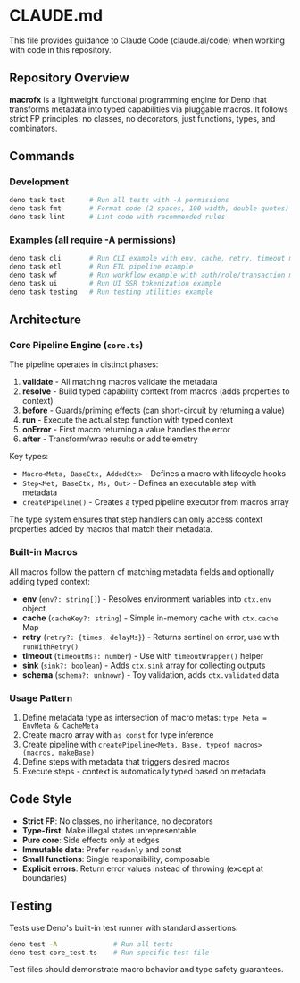 # CLAUDE.md

This file provides guidance to Claude Code (claude.ai/code) when working with code in this repository.

## Repository Overview

**macrofx** is a lightweight functional programming engine for Deno that transforms metadata into typed capabilities via pluggable macros. It follows strict FP principles: no classes, no decorators, just functions, types, and combinators.

## Commands

### Development
```bash
deno task test      # Run all tests with -A permissions
deno task fmt       # Format code (2 spaces, 100 width, double quotes)
deno task lint      # Lint code with recommended rules
```

### Examples (all require -A permissions)
```bash
deno task cli       # Run CLI example with env, cache, retry, timeout macros
deno task etl       # Run ETL pipeline example
deno task wf        # Run workflow example with auth/role/transaction macros
deno task ui        # Run UI SSR tokenization example
deno task testing   # Run testing utilities example
```

## Architecture

### Core Pipeline Engine (`core.ts`)

The pipeline operates in distinct phases:
1. **validate** - All matching macros validate the metadata
2. **resolve** - Build typed capability context from macros (adds properties to context)
3. **before** - Guards/priming effects (can short-circuit by returning a value)
4. **run** - Execute the actual step function with typed context
5. **onError** - First macro returning a value handles the error
6. **after** - Transform/wrap results or add telemetry

Key types:
- `Macro<Meta, BaseCtx, AddedCtx>` - Defines a macro with lifecycle hooks
- `Step<Met, BaseCtx, Ms, Out>` - Defines an executable step with metadata
- `createPipeline()` - Creates a typed pipeline executor from macros array

The type system ensures that step handlers can only access context properties added by macros that match their metadata.

### Built-in Macros

All macros follow the pattern of matching metadata fields and optionally adding typed context:

- **env** (`env?: string[]`) - Resolves environment variables into `ctx.env` object
- **cache** (`cacheKey?: string`) - Simple in-memory cache with `ctx.cache` Map
- **retry** (`retry?: {times, delayMs}`) - Returns sentinel on error, use with `runWithRetry()`
- **timeout** (`timeoutMs?: number`) - Use with `timeoutWrapper()` helper
- **sink** (`sink?: boolean`) - Adds `ctx.sink` array for collecting outputs
- **schema** (`schema?: unknown`) - Toy validation, adds `ctx.validated` data

### Usage Pattern

1. Define metadata type as intersection of macro metas: `type Meta = EnvMeta & CacheMeta`
2. Create macro array with `as const` for type inference
3. Create pipeline with `createPipeline<Meta, Base, typeof macros>(macros, makeBase)`
4. Define steps with metadata that triggers desired macros
5. Execute steps - context is automatically typed based on metadata

## Code Style

- **Strict FP**: No classes, no inheritance, no decorators
- **Type-first**: Make illegal states unrepresentable
- **Pure core**: Side effects only at edges
- **Immutable data**: Prefer `readonly` and const
- **Small functions**: Single responsibility, composable
- **Explicit errors**: Return error values instead of throwing (except at boundaries)

## Testing

Tests use Deno's built-in test runner with standard assertions:
```bash
deno test -A              # Run all tests
deno test core_test.ts    # Run specific test file
```

Test files should demonstrate macro behavior and type safety guarantees.
